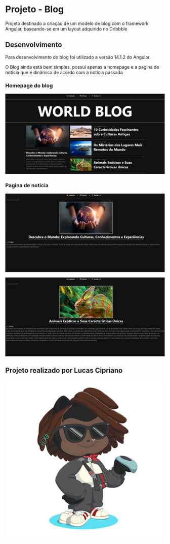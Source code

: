 # Projeto - Blog

Projeto destinado a criação de um modelo de blog com o framework Angular, baseando-se em um layout adquirido no Dribbble

## Desenvolvimento

Para desenvolvimento do blog foi utilizado a versão 14.1.2 do Angular.

O Blog ainda está bem simples, possui apenas a homepage e a pagina de noticia que é dinâmica de acordo com a notícia passada

### Homepage do blog

![Alt text](./src/assets/mdImages/homepage.png)

### Pagina de noticia

![Alt text](./src/assets/mdImages/noticia1.png)

![Alt text](./src/assets/mdImages/noticia2.png)

## Projeto realizado por Lucas Cipriano

![Alt text](./src/assets/mdImages/LucasOctocat.png)
